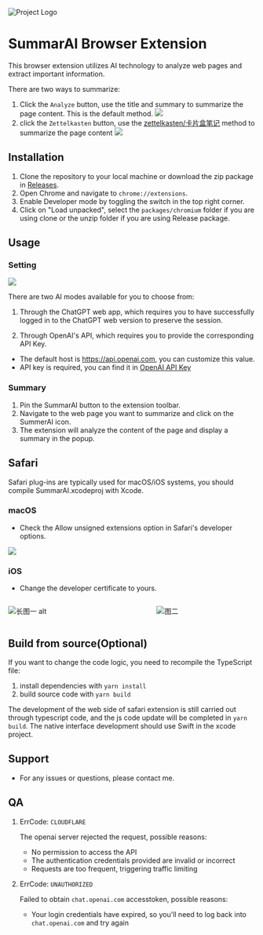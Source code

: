 ![Project Logo](src/assets/img/logo.png)

# SummarAI Browser Extension

This browser extension utilizes AI technology to analyze web pages and extract important information.

There are two ways to summarize:

1. Click the `Analyze` button, use the title and summary to summarize the page content. This is the default method.
   ![](https://cdn.zhangferry.com/Images/202306052334674.png)
2. click the `Zettelkasten` button, use the [zettelkasten/卡片盒笔记](https://zettelkasten.de/introduction/zh/) method to summarize the page content
   ![](https://cdn.zhangferry.com/Images/202306070718893.png)

## Installation

1. Clone the repository to your local machine or download the zip package in [Releases](https://github.com/zhangferry/SummarAI/releases).
2. Open Chrome and navigate to `chrome://extensions`.
3. Enable Developer mode by toggling the switch in the top right corner.
4. Click on "Load unpacked", select the `packages/chromium` folder if you are using clone or the unzip folder if you are using Release package.

## Usage

### Setting

![](https://cdn.zhangferry.com/Images/202305312325405.png)

There are two AI modes available for you to choose from:

1. Through the ChatGPT web app, which requires you to have successfully logged in to the ChatGPT web version to preserve the session.

2. Through OpenAI's API, which requires you to provide the corresponding API Key.

- The default host is https://api.openai.com, you can customize this value.
- API key is required, you can find it in [OpenAI API Key](https://platform.openai.com/account/api-keys)

### Summary

1. Pin the SummarAI button to the extension toolbar.
2. Navigate to the web page you want to summarize and click on the SummerAI icon.
3. The extension will analyze the content of the page and display a summary in the popup.

## Safari

Safari plug-ins are typically used for macOS/iOS systems, you should compile SummarAI.xcodeproj with Xcode.

### macOS

- Check the Allow unsigned extensions option in Safari's developer options.

![](https://cdn.zhangferry.com/Images/202309092301123.png)

### iOS

- Change the developer certificate to yours.

<div style="display: flex;justify-content: space-between;">
<span style="width:40%;display:inline-block">

![长图一 alt](https://cdn.zhangferry.com/Images/WechatIMG553.jpeg)

</span>
<span style="width:40%;display:inline-block">

![图二](https://cdn.zhangferry.com/Images/202309092304234.png)

</span>
</div>

## Build from source(Optional)

If you want to change the code logic, you need to recompile the TypeScript file:

1. install dependencies with `yarn install`
2. build source code with `yarn build`

The development of the web side of safari extension is still carried out through typescript code, and the js code update will be completed in `yarn build`. The native interface development should use Swift in the xcode project.

## Support

- For any issues or questions, please contact me.

## QA

1. ErrCode: `CLOUDFLARE`

   The openai server rejected the request, possible reasons:

   - No permission to access the API
   - The authentication credentials provided are invalid or incorrect
   - Requests are too frequent, triggering traffic limiting

2. ErrCode: `UNAUTHORIZED`

   Failed to obtain `chat.openai.com` accesstoken, possible reasons:

   - Your login credentials have expired, so you'll need to log back into `chat.openai.com` and try again
